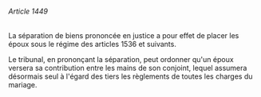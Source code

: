 ###### Article 1449

La séparation de biens prononcée en justice a pour effet de placer les époux sous le régime des articles 1536 et suivants.

Le tribunal, en prononçant la séparation, peut ordonner qu'un époux versera sa contribution entre les mains de son conjoint, lequel assumera désormais seul à l'égard des tiers les règlements de toutes les charges du mariage.

